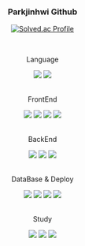 <div align="center">
  
  ### Parkjinhwi Github
[![Solved.ac Profile](http://mazassumnida.wtf/api/v2/generate_badge?boj=black_hana)](https://solved.ac/black_hana/)
</br>

<div align="center"><br/>
  <p>Language</p>
<img src="https://img.shields.io/badge/JAVA-3776AB?style=for-the-badge&logoColor=white"> 
<img src="https://img.shields.io/badge/Python-3776AB?style=for-the-badge&logo=Python&logoColor=white">
</div>
<div align="center"><br/>
  <p>FrontEnd</p>
<img src="https://img.shields.io/badge/HTML5-E34F26?style=for-the-badge&logo=HTML5&logoColor=white">
<img src="https://img.shields.io/badge/CSS3-1572B6?style=for-the-badge&logo=CSS3&logoColor=white">
<img src="https://img.shields.io/badge/JavaScript6-F7DF1E?style=for-the-badge&logo=JavaScript&logoColor=white">
<img src="https://img.shields.io/badge/jQuery-0769AD?style=for-the-badge&logo=jQuery&logoColor=white">
</div>
<div align="center"><br/>
  <p>BackEnd</p>
<img src="https://img.shields.io/badge/JSP-3776AB?style=for-the-badge&logoColor=white">
<img src="https://img.shields.io/badge/Spring-6DB33F?style=for-the-badge&logo=Spring&logoColor=white">
<img src="https://img.shields.io/badge/SpringBoot-6DB33F?style=for-the-badge&logo=SpringBoot&logoColor=white">
</div>
<div align="center"><br/>
  <p>DataBase & Deploy</p>
<img src="https://img.shields.io/badge/MySQL-4479A1?style=for-the-badge&logo=MySQL&logoColor=white">
<img src="https://img.shields.io/badge/MariaDB-003545?style=for-the-badge&logo=MariaDB&logoColor=white">
<img src="https://img.shields.io/badge/AmazonAWS-232F3E?style=for-the-badge&logo=AmazonAWS&logoColor=white">
<img src="https://img.shields.io/badge/Linux-FCC624?style=for-the-badge&logo=Linux&logoColor=white">
</div>
<div align="center"><br/>
  <p>Study</p>
<img src="https://img.shields.io/badge/Vue.js-4FC08D?style=for-the-badge&logo=Vue.js&logoColor=white">
<img src="https://img.shields.io/badge/Node.js-339933?style=for-the-badge&logo=Node.js&logoColor=white">
<img src="https://img.shields.io/badge/MongoDB-47A248?style=for-the-badge&logo=MongoDB&logoColor=white">
</div>
